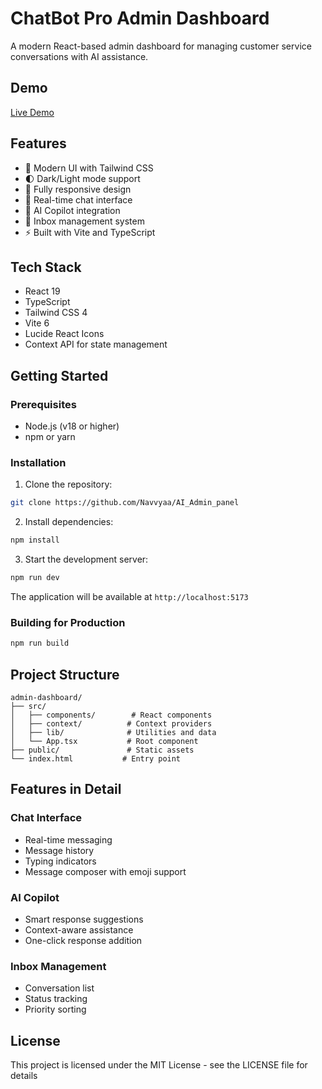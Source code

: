 # ChatBot Pro Admin Dashboard

A modern React-based admin dashboard for managing customer service conversations with AI assistance.

## Demo

 [Live Demo](https://ai-admin-panel-jet.vercel.app/)


## Features

- 🎨 Modern UI with Tailwind CSS
- 🌓 Dark/Light mode support
- 📱 Fully responsive design
- 💬 Real-time chat interface
- 🤖 AI Copilot integration
- 📨 Inbox management system
- ⚡ Built with Vite and TypeScript

## Tech Stack

- React 19
- TypeScript
- Tailwind CSS 4
- Vite 6
- Lucide React Icons
- Context API for state management

## Getting Started

### Prerequisites

- Node.js (v18 or higher)
- npm or yarn

### Installation

1. Clone the repository:
```bash
git clone https://github.com/Navvyaa/AI_Admin_panel

```

2. Install dependencies:
```bash
npm install
```

3. Start the development server:
```bash
npm run dev
```

The application will be available at `http://localhost:5173`

### Building for Production

```bash
npm run build
```

## Project Structure

```
admin-dashboard/
├── src/
│   ├── components/        # React components
│   ├── context/          # Context providers
│   ├── lib/              # Utilities and data
│   └── App.tsx           # Root component
├── public/               # Static assets
└── index.html           # Entry point
```

## Features in Detail

### Chat Interface
- Real-time messaging
- Message history
- Typing indicators
- Message composer with emoji support

### AI Copilot
- Smart response suggestions
- Context-aware assistance
- One-click response addition

### Inbox Management
- Conversation list
- Status tracking
- Priority sorting


## License

This project is licensed under the MIT License - see the LICENSE file for details